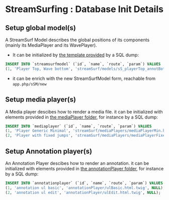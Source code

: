 # StreamSurfing : Database Init Details 

## Setup global model(s)
A StreamSurf Model describes the global positions of its components 
(mainly its MediaPlayer and its WavePlayer).
- It can be initialized by [the template provided](https://github.com/adrien-vieilleribiere/StreamSurfing/tree/master/streamSurf/models/sS_playerTop_annotBottom.html.twig) 
by a SQL dump:
 ```sql
INSERT INTO `streamsurfmodel` (`id`, `name`, `route`, `param`) VALUES
(1, 'Player Top, Wave bottom', 'streamSurf/models/sS_playerTop_annotBottom.html.twig', '{\'test\':42}');
```
- it can be enrich with the new StreamSurfModel form, reachable from `app.php/sSM/new`

## Setup media player(s)
A Media player descibes how to render a media file. 
it can be initialized with elements provided in [the mediaPlayer folder](https://github.com/adrien-vieilleribiere/StreamSurfing/tree/master/app/Resources/views/mediaPlayer/models), for instance by a SQL dump:
 ```sql
INSERT INTO `mediaplayer` (`id`, `name`, `route`, `param`) VALUES
(1, 'Player Generic Minimal', 'streamSurf/mediaPlayers/mediaPlayerMin.html.twig', NULL),
(2, 'Player with fixed jumps', 'streamSurf/mediaPlayers/mediaPlayerFixedJumps.html.twig', NULL);
```

## Setup Annotation player(s)
An Annotation Player descibes how to render an annotation. 
it can be initialized with elements provided in [the annotationPlayer folder](https://github.com/adrien-vieilleribiere/StreamSurfing/tree/master/app/Resources/views/annotationPlayer), for instance by a SQL dump:
 ```sql
INSERT INTO `annotationplayer` (`id`, `name`, `route`, `param`) VALUES
(1, 'annotation ul basic', 'annotationPlayer/ulBasic.html.twig', NULL),
(2, 'annotation ul edit', 'annotationPlayer/ulEdit.html.twig', NULL);
```
